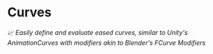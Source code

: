 # Curves

*📈 Easily define and evaluate eased curves, similar to Unity's AnimationCurves with modifiers akin to Blender's FCurve Modifiers*
